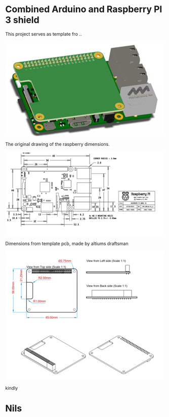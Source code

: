   # Combined Arduino and Raspberry PI 3 shield

This project serves as template fro ..

![Alt text](images/3d.png?raw=true "PCB in 3D view")

The original drawing of the raspberry dimensions.

![Alt text](images/drawing1.png?raw=true "Original drawing of model B")

Dimensions from template pcb, made by altiums draftsman

![Alt text](images/drawing2.png?raw=true "draftsman dimensioning")

kindly
# Nils


